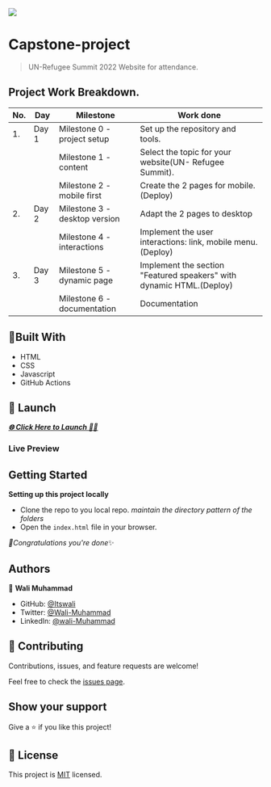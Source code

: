 ![](https://img.shields.io/badge/Microverse-blueviolet)

# Capstone-project

> UN-Refugee Summit 2022 Website for attendance.

## Project Work Breakdown.
|No.|  Day    | Milestone                       | Work done                    |
|---|-------  |---------------------------------|------------                  |
| 1.|  Day 1  |  Milestone 0 - project setup |Set up the repository and tools.|
|   |         | Milestone 1 - content|Select the topic for your website(UN- Refugee Summit). |
|   |         |Milestone 2 - mobile first | Create the 2 pages for mobile.(Deploy)|
| 2.|Day 2    |Milestone 3 - desktop version|Adapt the 2 pages to desktop |
|   |         |Milestone 4 - interactions|Implement the user interactions: link, mobile menu.(Deploy)|
| 3.|Day 3    | Milestone 5 - dynamic page |Implement the section "Featured speakers" with dynamic HTML.(Deploy)|
|   |         |Milestone 6 - documentation | Documentation|

## 🗼Built With

- HTML
- CSS
- Javascript
- GitHub Actions

## 🛫 Launch
 ***[🌐 Click Here to Launch 🧑‍✈️](https://Itswali.github.io/Capstone-project/)***
### Live Preview


## Getting Started

**Setting up this project locally**
- Clone the repo to you local repo.
*maintain the directory pattern of the folders*
- Open the `index.html` file in your browser.

*🎉Congratulations you're done*✨

## Authors

👤 **Wali Muhammad**

- GitHub: [@Itswali](https://github.com/Itswali)
- Twitter: [@Wali-Muhammad](https://twitter.com/WaliMuh94818599)
- LinkedIn: [@wali-Muhammad](https://linkedin.com/in/wali-muhammad-666040244/)


## 🤝 Contributing

Contributions, issues, and feature requests are welcome!

Feel free to check the [issues page](../../issues/).

## Show your support

Give a ⭐️ if you like this project!


## 📝 License

This project is [MIT](./MIT.md) licensed.
